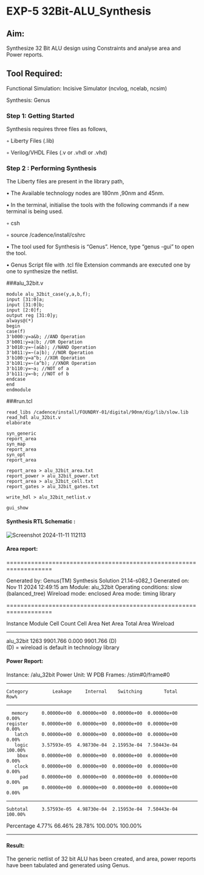 # EXP-5 32Bit-ALU_Synthesis

## Aim:

Synthesize 32 Bit ALU design using Constraints and analyse area and Power reports.

## Tool Required:

Functional Simulation: Incisive Simulator (ncvlog, ncelab, ncsim)

Synthesis: Genus

### Step 1: Getting Started

Synthesis requires three files as follows,

◦ Liberty Files (.lib)

◦ Verilog/VHDL Files (.v or .vhdl or .vhd)

### Step 2 : Performing Synthesis

The Liberty files are present in the library path,

• The Available technology nodes are 180nm ,90nm and 45nm.

• In the terminal, initialise the tools with the following commands if a new terminal is being
used.

◦ csh

◦ source /cadence/install/cshrc

• The tool used for Synthesis is “Genus”. Hence, type “genus -gui” to open the tool.

• Genus Script file with .tcl file Extension commands are executed one by one to synthesize the netlist.

###alu_32bit.v
```
module alu_32bit_case(y,a,b,f);
input [31:0]a;
input [31:0]b;
input [2:0]f;
output reg [31:0]y;
always@(*)
begin
case(f)
3'b000:y=a&b; //AND Operation
3'b001:y=a|b; //OR Operation
3'b010:y=~(a&b); //NAND Operation
3'b011:y=~(a|b); //NOR Operation
3'b100:y=a^b; //XOR Operation
3'b101:y=~(a^b); //XNOR Operation
3'b110:y=~a; //NOT of a
3'b111:y=~b; //NOT of b
endcase
end
endmodule
```

###run.tcl
```
read_libs /cadence/install/FOUNDRY-01/digital/90nm/dig/lib/slow.lib
read_hdl alu_32bit.v
elaborate
 
syn_generic
report_area
syn_map
report_area
syn_opt
report_area 

report_area > alu_32bit_area.txt
report_power > alu_32bit_power.txt
report_area > alu_32bit_cell.txt
report_gates > alu_32bit_gates.txt

write_hdl > alu_32bit_netlist.v

gui_show
```

#### Synthesis RTL Schematic :

![Screenshot 2024-11-11 112113](https://github.com/user-attachments/assets/1900ffec-0b3a-484d-a00c-e16267f0a1e4)

#### Area report:

===================================================================

  Generated by:           Genus(TM) Synthesis Solution 21.14-s082_1
  Generated on:           Nov 11 2024  12:49:15 am
  Module:                 alu_32bit
  Operating conditions:   slow (balanced_tree)
  Wireload mode:          enclosed
  Area mode:              timing library
  
===================================================================

 Instance Module  Cell Count  Cell Area  Net Area   Total Area   Wireload  
 
---------------------------------------------------------------------------
alu_32bit               1263   9901.766     0.000     9901.766 <none> (D)  
  (D) = wireload is default in technology library

#### Power Report:

Instance: /alu_32bit
Power Unit: W
PDB Frames: /stim#0/frame#0

  -------------------------------------------------------------------------
    Category         Leakage     Internal    Switching        Total    Row%
  -------------------------------------------------------------------------
      memory     0.00000e+00  0.00000e+00  0.00000e+00  0.00000e+00   0.00%
    register     0.00000e+00  0.00000e+00  0.00000e+00  0.00000e+00   0.00%
       latch     0.00000e+00  0.00000e+00  0.00000e+00  0.00000e+00   0.00%
       logic     3.57593e-05  4.98730e-04  2.15953e-04  7.50443e-04 100.00%
        bbox     0.00000e+00  0.00000e+00  0.00000e+00  0.00000e+00   0.00%
       clock     0.00000e+00  0.00000e+00  0.00000e+00  0.00000e+00   0.00%
         pad     0.00000e+00  0.00000e+00  0.00000e+00  0.00000e+00   0.00%
          pm     0.00000e+00  0.00000e+00  0.00000e+00  0.00000e+00   0.00%
  -------------------------------------------------------------------------
    Subtotal     3.57593e-05  4.98730e-04  2.15953e-04  7.50443e-04 100.00%
  Percentage           4.77%       66.46%       28.78%      100.00% 100.00%
  
  -------------------------------------------------------------------------



#### Result: 

The generic netlist of 32 bit ALU  has been created, and area, power reports have been tabulated and generated using Genus.
